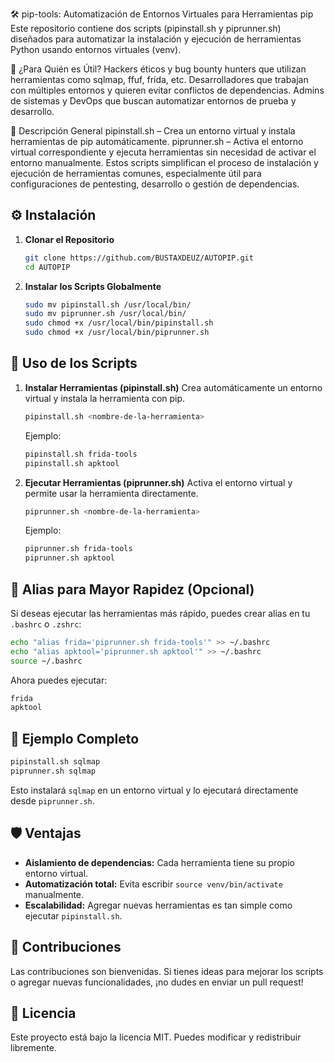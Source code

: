 🛠️ pip-tools: Automatización de Entornos Virtuales para Herramientas pip
Este repositorio contiene dos scripts (pipinstall.sh y piprunner.sh) diseñados para automatizar la instalación y ejecución de herramientas Python usando entornos virtuales (venv).

🎯 ¿Para Quién es Útil?
Hackers éticos y bug bounty hunters que utilizan herramientas como sqlmap, ffuf, frida, etc.
Desarrolladores que trabajan con múltiples entornos y quieren evitar conflictos de dependencias.
Admins de sistemas y DevOps que buscan automatizar entornos de prueba y desarrollo.

🚀 Descripción General
pipinstall.sh – Crea un entorno virtual y instala herramientas de pip automáticamente.
piprunner.sh – Activa el entorno virtual correspondiente y ejecuta herramientas sin necesidad de activar el entorno manualmente.
Estos scripts simplifican el proceso de instalación y ejecución de herramientas comunes, especialmente útil para configuraciones de pentesting, desarrollo o gestión de dependencias.
## ⚙️ Instalación

1. **Clonar el Repositorio**
    ```bash
    git clone https://github.com/BUSTAXDEUZ/AUTOPIP.git
    cd AUTOPIP
    ```

2. **Instalar los Scripts Globalmente**
    ```bash
    sudo mv pipinstall.sh /usr/local/bin/
    sudo mv piprunner.sh /usr/local/bin/
    sudo chmod +x /usr/local/bin/pipinstall.sh
    sudo chmod +x /usr/local/bin/piprunner.sh
    ```

## 🧰 Uso de los Scripts

1. **Instalar Herramientas (pipinstall.sh)**
    Crea automáticamente un entorno virtual y instala la herramienta con pip.
    ```bash
    pipinstall.sh <nombre-de-la-herramienta>
    ```
    Ejemplo:
    ```bash
    pipinstall.sh frida-tools
    pipinstall.sh apktool
    ```

2. **Ejecutar Herramientas (piprunner.sh)**
    Activa el entorno virtual y permite usar la herramienta directamente.
    ```bash
    piprunner.sh <nombre-de-la-herramienta>
    ```
    Ejemplo:
    ```bash
    piprunner.sh frida-tools
    piprunner.sh apktool
    ```

## 🔗 Alias para Mayor Rapidez (Opcional)
Si deseas ejecutar las herramientas más rápido, puedes crear alias en tu `.bashrc` o `.zshrc`:
```bash
echo "alias frida='piprunner.sh frida-tools'" >> ~/.bashrc
echo "alias apktool='piprunner.sh apktool'" >> ~/.bashrc
source ~/.bashrc
```
Ahora puedes ejecutar:
```bash
frida
apktool
```

## 🧪 Ejemplo Completo
```bash
pipinstall.sh sqlmap
piprunner.sh sqlmap
```
Esto instalará `sqlmap` en un entorno virtual y lo ejecutará directamente desde `piprunner.sh`.

## 🛡️ Ventajas
- **Aislamiento de dependencias:** Cada herramienta tiene su propio entorno virtual.
- **Automatización total:** Evita escribir `source venv/bin/activate` manualmente.
- **Escalabilidad:** Agregar nuevas herramientas es tan simple como ejecutar `pipinstall.sh`.

## 🤝 Contribuciones
Las contribuciones son bienvenidas. Si tienes ideas para mejorar los scripts o agregar nuevas funcionalidades, ¡no dudes en enviar un pull request!

## 📜 Licencia
Este proyecto está bajo la licencia MIT. Puedes modificar y redistribuir libremente.
